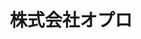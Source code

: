 ---
key: opro
title: 株式会社オプロ
category: lunch
order: 34
logo: /images/partners/opro.png
website: 'https://www.opro.net'
lang: ja
---